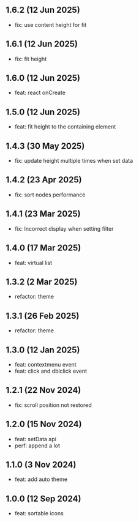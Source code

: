 ## 1.6.2 (12 Jun 2025)

* fix: use content height for fit

## 1.6.1 (12 Jun 2025)

* fix: fit height

## 1.6.0 (12 Jun 2025)

* feat: react onCreate

## 1.5.0 (12 Jun 2025)

* feat: fit height to the containing element

## 1.4.3 (30 May 2025)

* fix: update height multiple times when set data

## 1.4.2 (23 Apr 2025)

* fix: sort nodes performance

## 1.4.1 (23 Mar 2025)

* fix: Incorrect display when setting filter

## 1.4.0 (17 Mar 2025)

* feat: virtual list

## 1.3.2 (2 Mar 2025)

* refactor: theme

## 1.3.1 (26 Feb 2025)

* refactor: theme

## 1.3.0 (12 Jan 2025)

* feat: contextmenu event
* feat: click and dblclick event

## 1.2.1 (22 Nov 2024)

* fix: scroll position not restored

## 1.2.0 (15 Nov 2024)

* feat: setData api
* perf: append a lot

## 1.1.0 (3 Nov 2024)

* feat: add auto theme

## 1.0.0 (12 Sep 2024)

* feat: sortable icons
